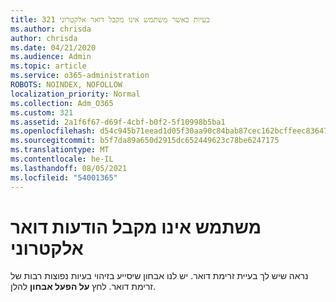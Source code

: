```yaml
---
title: 321 בעיות כאשר משתמש אינו מקבל דואר אלקטרוני
ms.author: chrisda
author: chrisda
ms.date: 04/21/2020
ms.audience: Admin
ms.topic: article
ms.service: o365-administration
ROBOTS: NOINDEX, NOFOLLOW
localization_priority: Normal
ms.collection: Adm_O365
ms.custom: 321
ms.assetid: 2a1f6f67-d69f-4cbf-b0f2-5f10998b5ba1
ms.openlocfilehash: d54c945b71eead1d05f30aa90c84bab87cec162bcffeec836471b5a25c5055e6
ms.sourcegitcommit: b5f7da89a650d2915dc652449623c78be6247175
ms.translationtype: MT
ms.contentlocale: he-IL
ms.lasthandoff: 08/05/2021
ms.locfileid: "54001365"
---
```

# <a name="a-user-isnt-receiving-email-messages"></a>משתמש אינו מקבל הודעות דואר אלקטרוני

נראה שיש לך בעיית זרימת דואר. יש לנו אבחון שיסייע בזיהוי בעיות נפוצות רבות של זרימת דואר. לחץ **על הפעל אבחון** להלן.
 